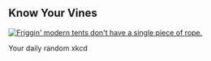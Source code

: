 ## Know Your Vines
[![Friggin' modern tents don't have a single piece of rope.](https://imgs.xkcd.com/comics/know_your_vines.png)](https://xkcd.com/443/ "Friggin' modern tents don't have a single piece of rope.")

Your daily random xkcd
